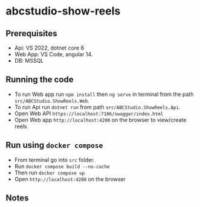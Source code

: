 # abcstudio-show-reels

## Prerequisites
* Api: VS 2022, dotnet core 6
* Web App: VS Code, angular 14.
* DB: MSSQL

## Running the code
* To run Web app run `npm install` then `ng serve` in terminal from the path `src/ABCStudio.ShowReels.Web`.
* To run Api run `dotnet run` from path `src/ABCStudio.ShowReels.Api`.
* Open Web API  `https://localhost:7106/swagger/index.html`
* Open Web app `http://localhost:4200` on the browser to view/create reels

## Run using `docker compose`
* From terminal go into `src` folder.
* Run `docker compose build --no-cache` 
* Then run `docker compose up` 
* Open `http://localhost:4200` on the browser

## Notes

  
